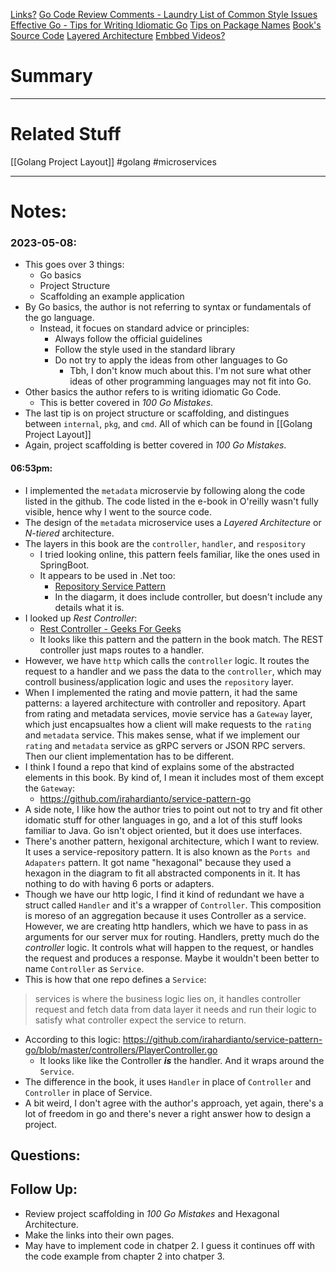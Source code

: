 [Links?](#)
[Go Code Review Comments - Laundry List of Common Style Issues](https://github.com/golang/go/wiki/CodeReviewComments)
[Effective Go - Tips for Writing Idiomatic Go](https://go.dev/doc/effective_go)
[Tips on Package Names](https://go.dev/blog/package-names)
[Book's Source Code](https://github.com/PacktPublishing/Microservices-with-Go/tree/08c6285e9c9c4b459ac7f094eee028f63665e9e6)
[Layered Architecture](https://www.baeldung.com/cs/layered-architecture)
[Embbed Videos?](#)
# Summary

----
# Related Stuff
[[Golang Project Layout]]
#golang 
#microservices 

----
# Notes:
### 2023-05-08:
- This goes over 3 things:
	- Go basics
	- Project Structure
	- Scaffolding an example application
- By Go basics, the author is not referring to syntax or fundamentals of the go language.
	- Instead, it focues on standard advice or principles:
		- Always follow the official guidelines
		- Follow the style used in the standard library
		- Do not try to apply the ideas from other languages to Go
			- Tbh, I don't know much about this. I'm not sure what other ideas of other programming languages may not fit into Go.
- Other basics the author refers to is writing idiomatic Go Code.
	- This is better covered in *100 Go Mistakes*.
- The last tip is on project structure or scaffolding, and distingues between `internal`, `pkg`, and `cmd`. All of which can be found in [[Golang Project Layout]]
- Again, project scaffolding is better covered in *100 Go Mistakes*.
#### 06:53pm:
- I implemented the `metadata` microservie by following along the code listed in the github. The code listed in the e-book in O'reilly wasn't fully visible, hence why I went to the source code.
- The design of the `metadata` microservice uses a *Layered Architecture* or *N-tiered* architecture.
- The layers in this book are the `controller`, `handler`, and `respository`
	- I tried looking online, this pattern feels familiar, like the ones used in SpringBoot.
	- It appears to be used in .Net too: 
		- [Repository Service Pattern](https://exceptionnotfound.net/the-repository-service-pattern-with-dependency-injection-and-asp-net-core/)
		- In the diagarm, it does include controller, but doesn't include any details what it is.
- I looked up *Rest Controller*:
	- [Rest Controller - Geeks For Geeks](https://www.geeksforgeeks.org/spring-rest-controller/)
	- It looks like this pattern and the pattern in the book match. The REST controller just maps routes to a handler. 
- However, we have `http` which calls the `controller` logic. It routes the request to a handler and we pass the data to the `controller`, which may controll business/application logic and uses the `repository` layer.
- When I implemented the rating and movie pattern, it had the same  patterns: a layered architecture with controller and repository. Apart from rating and metadata services, movie service has a `Gateway` layer, which just encapsualtes how a client will make requests to the `rating` and `metadata` service. This makes sense, what if we implement our `rating` and `metadata` service as gRPC servers or JSON RPC servers. Then our client implementation has to be different.
- I think I found a repo that kind of explains some of the abstracted elements in this book. By kind of, I mean it includes most of them except the `Gateway`: 
	- https://github.com/irahardianto/service-pattern-go
- A side note, I like how the author tries to point out not to try and fit other idomatic stuff for other languages in go, and a lot of this stuff looks familiar to Java. Go isn't object oriented, but it does use interfaces.
- There's another pattern, hexigonal architecture, which I want to review. It uses a service-repository pattern. It is also known as the `Ports and Adapaters` pattern. It got name "hexagonal" because they used a hexagon in the diagram to fit all abstracted components in it. It has nothing to do with having 6 ports or adapters.
- Though we have our http logic, I find it kind of redundant we have a struct called `Handler` and it's a wrapper of `Controller`. This composition is moreso of an aggregation because it uses Controller as a service. However, we are creating http handlers, which we have to pass in as arguments for our server mux for routing. Handlers, pretty much do the *controller* logic. It controls what will happen to the request, or handles the request and produces a response. Maybe it wouldn't been better to name `Controller` as `Service`.
- This is how that one repo defines a `Service`: 
> services is where the business logic lies on, it handles controller request and fetch data from data layer it needs and run their logic to satisfy what controller expect the service to return.
- According to this logic:
  https://github.com/irahardianto/service-pattern-go/blob/master/controllers/PlayerController.go
  - It looks like like the Controller ***is*** the handler. And it wraps around the `Service`.
- The difference in the book, it uses `Handler` in place of `Controller` and `Controller` in place of Service.
- A bit weird, I don't agree with the author's approach, yet again, there's a lot of freedom in go and there's never a right answer how to design a project.
## Questions:

## Follow Up:
- Review project scaffolding in *100 Go Mistakes* and Hexagonal Architecture.
- Make the links into their own pages.
- May have to implement code in chatper 2. I guess it continues off with the code example from chapter 2 into chatper 3.
